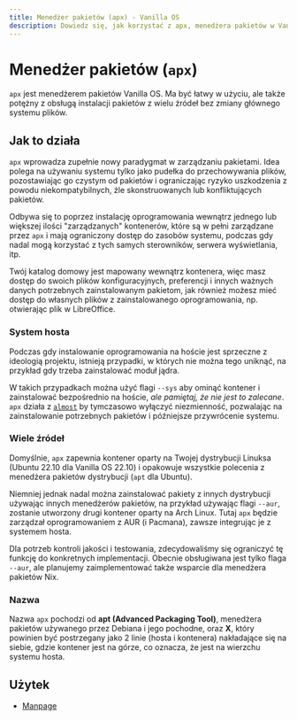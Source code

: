 ```yaml
---
title: Menedżer pakietów (apx) - Vanilla OS
description: Dowiedz się, jak korzystać z apx, menedżera pakietów w Vanilla OS
---
```


# Menedżer pakietów (`apx`)

`apx` jest menedżerem pakietów Vanilla OS. Ma być łatwy w użyciu, ale także 
potężny z obsługą instalacji pakietów z wielu źródeł bez zmiany głównego 
systemu plików.

## Jak to działa

`apx` wprowadza zupełnie nowy paradygmat w zarządzaniu pakietami. Idea polega 
na używaniu systemu tylko jako pudełka do przechowywania plików, pozostawiając 
go czystym od pakietów i ograniczając ryzyko uszkodzenia z powodu niekompatybilnych, 
źle skonstruowanych lub konfliktujących pakietów.

Odbywa się to poprzez instalację oprogramowania wewnątrz jednego lub większej 
ilości "zarządzanych" kontenerów, które są w pełni zarządzane przez `apx` i mają 
ograniczony dostęp do zasobów systemu, podczas gdy nadal mogą korzystać z 
tych samych sterowników, serwera wyświetlania, itp.

Twój katalog domowy jest mapowany wewnątrz kontenera, więc masz dostęp do 
swoich plików konfiguracyjnych, preferencji i innych ważnych danych potrzebnych 
zainstalowanym pakietom, jak również możesz mieć dostęp do własnych plików z 
zainstalowanego oprogramowania, np. otwierając plik w LibreOffice.

### System hosta

Podczas gdy instalowanie oprogramowania na hoście jest sprzeczne z ideologią 
projektu, istnieją przypadki, w których nie można tego uniknąć, na przykład 
gdy trzeba zainstalować moduł jądra.

W takich przypadkach można użyć flagi `--sys` aby ominąć kontener i zainstalować 
bezpośrednio na hoście, *ale pamiętaj, że nie jest to zalecane*. `apx` działa 
z [`almost`](/almost) by tymczasowo wyłączyć niezmienność, pozwalając na 
zainstalowanie potrzebnych pakietów i późniejsze przywrócenie systemu.

### Wiele źródeł

Domyślnie, `apx` zapewnia kontener oparty na Twojej dystrybucji Linuksa (Ubuntu 
22.10 dla Vanilla OS 22.10) i opakowuje wszystkie polecenia z menedżera pakietów 
dystrybucji (`apt` dla Ubuntu).

Niemniej jednak nadal można zainstalować pakiety z innych dystrybucji używając 
innych menedżerów pakietów, na przykład używając flagi `--aur`, zostanie utworzony 
drugi kontener oparty na Arch Linux. Tutaj `apx` będzie zarządzał oprogramowaniem 
z AUR (i Pacmana), zawsze integrując je z systemem hosta.

Dla potrzeb kontroli jakości i testowania, zdecydowaliśmy się ograniczyć tę funkcję 
do konkretnych implementacji. Obecnie obsługiwana jest tylko flaga `--aur`, ale 
planujemy zaimplementować także wsparcie dla menedżera pakietów Nix.

### Nazwa

Nazwa `apx` pochodzi od **apt (Advanced Packaging Tool)**, menedżera pakietów 
używanego przez Debiana i jego pochodne, oraz **X**, który powinien być postrzegany 
jako 2 linie (hosta i kontenera) nakładające się na siebie, gdzie kontener jest na 
górze, co oznacza, że jest na wierzchu systemu hosta.

## Użytek

- [Manpage](/apx/manpage)
